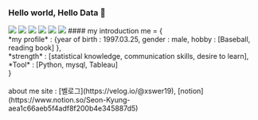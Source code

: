 ### Hello world, Hello Data 👋
<img src="https://img.shields.io/badge/Python-black?style=flat&logo=Python&logoColor=#3776AB"/>
<img src="https://img.shields.io/badge/Tehsorflow-black?style=flat&logo=Tensorflow&logoColor=#FF6F00"/>
<img src="https://img.shields.io/badge/Mysql-white?style=flat&logo=Mysql&logoColor=##4479A1"/>
<img src="https://img.shields.io/badge/Tableau-white?style=flat&logo=Tableau&logoColor=###E97627"/>
<img src="https://img.shields.io/badge/scikit-learn-white?style=flat&logo=scikit-learn&logoColor=####F7931E"/>
<img src="https://img.shields.io/badge/opencv-white?style=flat&logo=opencv&logoColor=###5C3EE8"/>
#### my introduction
me = {<br>
	*my profile* : {year of birth : 1997.03.25, gender : male, hobby : [Baseball, reading book] },<br>
	*strength* : [statistical knowledge, communication skills, desire to learn],<br>
	*Tool* : [Python, mysql, Tableau]<br>
	}
<br><br>about me site : [벨로그](https://velog.io/@xswer19), [notion](https://www.notion.so/Seon-Kyung-aea1c66aeb5f4adf8f200b4e345887d5)
<!--
**DataResolvere/DataResolvere** is a ✨ _special_ ✨ repository because its `README.md` (this file) appears on your GitHub profile.

Here are some ideas to get you started:

- 🔭 I’m currently working on ...
- 🌱 I’m currently learning ...
- 👯 I’m looking to collaborate on ...
- 🤔 I’m looking for help with ...
- 💬 Ask me about ...
- 📫 How to reach me: ...
- 😄 Pronouns: ...
- ⚡ Fun fact: ...
-->
